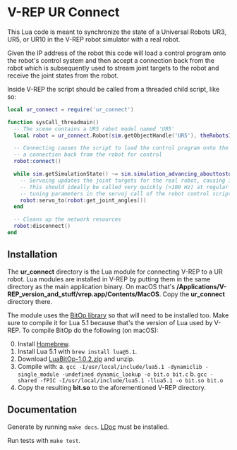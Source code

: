 # V-REP UR Connect

This Lua code is meant to synchronize the state of a Universal Robots UR3, UR5, or UR10 in the V-REP
robot simulator with a real robot.

Given the IP address of the robot this code will load a control program onto the robot's control
system and then accept a connection back from the robot which is subsequently used to stream joint
targets to the robot and receive the joint states from the robot.

Inside V-REP the script should be called from a threaded child script, like so:

```lua
local ur_connect = require('ur_connect')

function sysCall_threadmain()
  -- The scene contains a UR5 robot model named 'UR5'
  local robot = ur_connect.Robot(sim.getObjectHandle('UR5'), theRobotsIPAddress)

  -- Connecting causes the script to load the control program onto the robot system and accept
  -- a connection back from the robot for control
  robot:connect()

  while sim.getSimulationState() ~= sim.simulation_advancing_abouttostop do
    -- Servoing updates the joint targets for the real robot, causing it to move
    -- This should ideally be called very quickly (>100 Hz) at regular intervals, and match the
    -- tuning parameters in the servoj call of the robot control script
    robot:servo_to(robot:get_joint_angles())
  end

  -- Cleans up the network resources
  robot:disconnect()
end
```

## Installation

The **ur_connect** directory is the Lua module for connecting V-REP to a UR robot. Lua modules are
installed in V-REP by putting them in the same directory as the main application binary. On macOS
that's **/Applications/V-REP_version_and_stuff/vrep.app/Contents/MacOS**. Copy the **ur_connect**
directory there.

The module uses the [BitOp library](http://bitop.luajit.org/) so that will need to be installed too.
Make sure to compile it for Lua 5.1 because that's the version of Lua used by V-REP. To compile
BitOp do the following (on macOS):

0. Install [Homebrew](https://brew.sh/).
1. Install Lua 5.1 with `brew install lua@5.1`.
2. Download [LuaBitOp-1.0.2.zip](http://bitop.luajit.org/download/LuaBitOp-1.0.2.zip) and unzip.
3. Compile with:
  a. `gcc -I/usr/local/include/lua5.1 -dynamiclib -single_module -undefined dynamic_lookup -o bit.o bit.c`
  b. `gcc -shared -fPIC -I/usr/local/include/lua5.1 -llua5.1 -o bit.so bit.o`
4. Copy the resulting **bit.so** to the aforementioned V-REP directory.

## Documentation

Generate by running `make docs`. [LDoc](http://stevedonovan.github.io/ldoc/) must be installed.

Run tests with `make test`.
